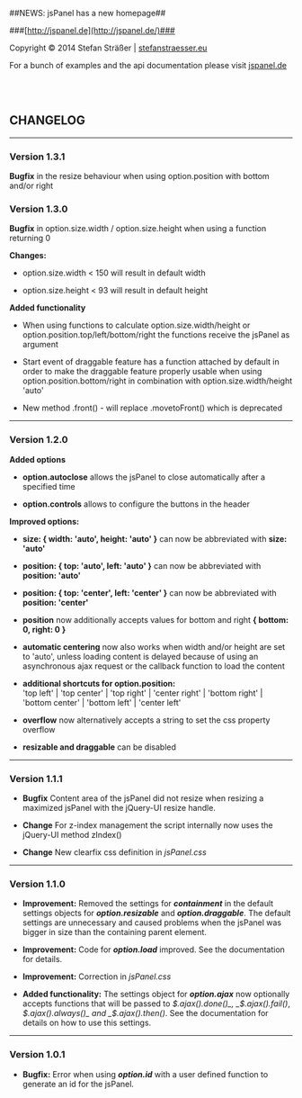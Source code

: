 ##NEWS: jsPanel has a new homepage##

###[http://jspanel.de](http://jspanel.de/)###

Copyright &copy; 2014 Stefan Sträßer | [stefanstraesser.eu](http://stefanstraesser.eu)

For a bunch of examples and the api documentation please visit [jspanel.de](http://jspanel.de/)

<br><br>

## CHANGELOG ##

---

### Version 1.3.1 ###

**Bugfix** in the resize behaviour when using option.position with bottom and/or right

### Version 1.3.0 ###

**Bugfix** in option.size.width / option.size.height when using a function returning 0

**Changes:**

+ option.size.width < 150 will result in default width

+ option.size.height < 93 will result in default height

**Added functionality**

+ When using functions to calculate option.size.width/height or option.position.top/left/bottom/right the functions receive the jsPanel as argument

+ Start event of draggable feature has a function attached by default in order to make the draggable feature properly usable when using option.position.bottom/right in combination with option.size.width/height 'auto'

+ New method .front() - will replace .movetoFront() which is deprecated

---

### Version 1.2.0 ###

**Added options**

+ **option.autoclose** allows the jsPanel to close automatically after a specified time

+ **option.controls** allows to configure the buttons in the header

**Improved options:**

+ **size: { width: 'auto', height: 'auto' }** can now be abbreviated with **size: 'auto'**

+ **position: { top: 'auto', left: 'auto' }** can now be abbreviated with **position: 'auto'**

+ **position: { top: 'center', left: 'center' }** can now be abbreviated with **position: 'center'**

+ **position** now additionally accepts values for bottom and right **{ bottom: 0, right: 0 }**

+ **automatic centering** now also works when width and/or height are set to 'auto', unless loading content is delayed because of using an asynchronous ajax request or the callback function to load the content

+ **additional shortcuts for option.position:**<br>
'top left' | 'top center' | 'top right' | 'center right' | 'bottom right' | 'bottom center' | 'bottom left' | 'center left'

+ **overflow** now alternatively accepts a string to set the css property overflow

+ **resizable and draggable** can be disabled

---

### Version 1.1.1 ###

+ **Bugfix** Content area of the jsPanel did not resize when resizing a maximized jsPanel with the jQuery-UI resize handle.

+ **Change** For z-index management the script internally now uses the jQuery-UI method zIndex()

+ **Change** New clearfix css definition in _jsPanel.css_

---

### Version 1.1.0 ###

+ **Improvement:** Removed the settings for **_containment_** in the default settings objects for **_option.resizable_** and **_option.draggable_**.
The default settings are unnecessary and caused problems when the jsPanel was bigger in size than the containing parent element.

+ **Improvement:** Code for **_option.load_** improved. See the documentation for details.

+ **Improvement:** Correction in _jsPanel.css_

+ **Added functionality:** The settings object for **_option.ajax_** now optionally accepts functions that will be passed to _$.ajax().done()_, _$.ajax().fail()_, _$.ajax().always()_ and _$.ajax().then()_.
See the documentation for details on how to use this settings.

---

### Version 1.0.1 ###

+ **Bugfix:** Error when using **_option.id_** with a user defined function to generate an id for the jsPanel.